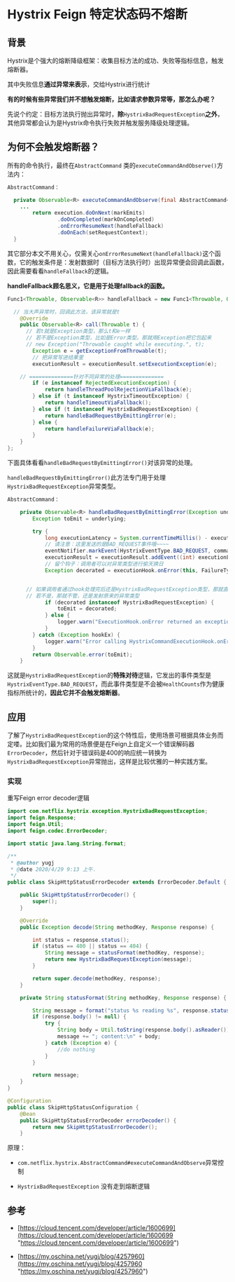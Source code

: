 # Hystrix Feign 特定状态码不熔断

## 背景

Hystrix是个强大的熔断降级框架：收集目标方法的成功、失败等指标信息，触发熔断器。

其中失败信息**通过异常来表示**，交给Hystrix进行统计

**有的时候有些异常我们并不想触发熔断，比如请求参数异常等，那怎么办呢？**

先说个约定：目标方法执行抛出异常时，**除**`HystrixBadRequestException`**之外**，其他异常都会认为是Hystrix命令执行失败并触发服务降级处理逻辑。

## 为何不会触发熔断器？

所有的命令执行，最终在`AbstractCommand` 类的`executeCommandAndObserve()`方法内：

```java
AbstractCommand：

  private Observable<R> executeCommandAndObserve(final AbstractCommand<R> _cmd) {
    ...
        return execution.doOnNext(markEmits)
                .doOnCompleted(markOnCompleted)
                .onErrorResumeNext(handleFallback)
                .doOnEach(setRequestContext);
  }
```

其它部分本文不用关心，仅需关心`onErrorResumeNext(handleFallback)`这个函数，它的触发条件是：发射数据时（目标方法执行时）出现异常便会回调此函数，因此需要看看`handleFallback`的逻辑。

**handleFallback顾名思义，它是用于处理fallback的函数。**

```java
Func1<Throwable, Observable<R>> handleFallback = new Func1<Throwable, Observable<R>>() {

  // 当大声异常时，回调此方法，该异常就是t
    @Override
    public Observable<R> call(Throwable t) {
      // 若t就是Exception类型，那么t和e一样
      // 若不是Exception类型，比如是Error类型。那就用Exception把它包起来
      // new Exception("Throwable caught while executing.", t);
        Exception e = getExceptionFromThrowable(t);
        // 把异常写进结果里
        executionResult = executionResult.setExecutionException(e);

    // ==============针对不同异常的处理==============
        if (e instanceof RejectedExecutionException) {
            return handleThreadPoolRejectionViaFallback(e);
        } else if (t instanceof HystrixTimeoutException) {
            return handleTimeoutViaFallback();
        } else if (t instanceof HystrixBadRequestException) {
            return handleBadRequestByEmittingError(e);
        } else {
            return handleFailureViaFallback(e);
        }
    }
};
```

下面具体看看`handleBadRequestByEmittingError()`对该异常的处理。

`handleBadRequestByEmittingError()`此方法专门用于处理`HystrixBadRequestException`异常类型。

```java
AbstractCommand：

    private Observable<R> handleBadRequestByEmittingError(Exception underlying) {
        Exception toEmit = underlying;

        try {
            long executionLatency = System.currentTimeMillis() - executionResult.getStartTimestamp();
            // 请注意：这里发送的是BAD_REQUEST事件哦~~~~
            eventNotifier.markEvent(HystrixEventType.BAD_REQUEST, commandKey);
            executionResult = executionResult.addEvent((int) executionLatency, HystrixEventType.BAD_REQUEST);
            // 留个钩子：调用者可以对异常类型进行偷天换日
            Exception decorated = executionHook.onError(this, FailureType.BAD_REQUEST_EXCEPTION, underlying);


      // 如果调用者通过hook处理完后还是HystrixBadRequestException类型，那就直接把数据发射出去
      // 若不是，那就不管，还是发射原来的异常类型
            if (decorated instanceof HystrixBadRequestException) {
                toEmit = decorated;
            } else {
                logger.warn("ExecutionHook.onError returned an exception that was not an instance of HystrixBadRequestException so will be ignored.", decorated);
            }
        } catch (Exception hookEx) {
            logger.warn("Error calling HystrixCommandExecutionHook.onError", hookEx);
        }
        return Observable.error(toEmit);
    }
```

这就是`HystrixBadRequestException`的**特殊对待**逻辑，它发出的事件类型是`HystrixEventType.BAD_REQUEST`，而此事件类型是不会被`HealthCounts`作为健康指标所统计的，**因此它并不会触发熔断器**。

## 应用

了解了`HystrixBadRequestException`的这个特性后，使用场景可根据具体业务而定喽。比如我们最为常用的场景便是在Feign上自定义一个错误解码器`ErrorDecoder`，然后针对于错误码是400的响应统一转换为`HystrixBadRequestException`异常抛出，这样是比较优雅的一种实践方案。

### 实现

重写Feign error decoder逻辑

```java
import com.netflix.hystrix.exception.HystrixBadRequestException;
import feign.Response;
import feign.Util;
import feign.codec.ErrorDecoder;

import static java.lang.String.format;

/**
 * @author yugj
 * @date 2020/4/29 9:13 上午.
 */
public class SkipHttpStatusErrorDecoder extends ErrorDecoder.Default {

    public SkipHttpStatusErrorDecoder() {
        super();
    }

    @Override
    public Exception decode(String methodKey, Response response) {

        int status = response.status();
        if (status == 400 || status == 404) {
            String message = statusFormat(methodKey, response);
            return new HystrixBadRequestException(message);
        }

        return super.decode(methodKey, response);
    }

    private String statusFormat(String methodKey, Response response) {

        String message = format("status %s reading %s", response.status(), methodKey);
        if (response.body() != null) {
            try {
                String body = Util.toString(response.body().asReader());
                message += "; content:\n" + body;
            } catch (Exception e) {
                //do nothing
            }
        }

        return message;
    }
}
```

```java
@Configuration
public class SkipHttpStatusConfiguration {
    @Bean
    public SkipHttpStatusErrorDecoder errorDecoder() {
        return new SkipHttpStatusErrorDecoder();
    }

```

原理：

*   `com.netflix.hystrix.AbstractCommand#executeCommandAndObserve`异常控制

*   `HystrixBadRequestException` 没有走到熔断逻辑

## 参考

*   [https://cloud.tencent.com/developer/article/1600699](https://cloud.tencent.com/developer/article/1600699 "https://cloud.tencent.com/developer/article/1600699")

*   [https://my.oschina.net/yugj/blog/4257960](https://my.oschina.net/yugj/blog/4257960 "https://my.oschina.net/yugj/blog/4257960")
